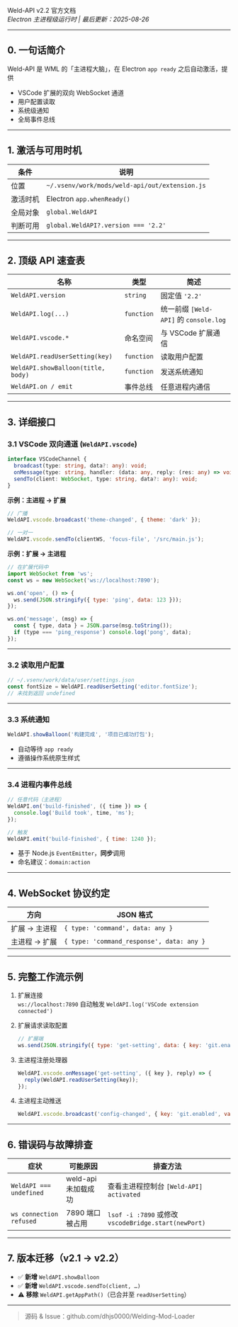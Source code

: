 Weld-API  v2.2  官方文档  
*Electron 主进程级运行时 | 最后更新：2025-08-26*

---

## 0. 一句话简介  
Weld-API 是 WML 的「主进程大脑」，在 Electron `app ready` 之后自动激活，提供  
- VSCode 扩展的双向 WebSocket 通道  
- 用户配置读取  
- 系统级通知  
- 全局事件总线  

---

## 1. 激活与可用时机
| 条件 | 说明 |
|---|---|
| 位置 | `~/.vsenv/work/mods/weld-api/out/extension.js` |
| 激活时机 | Electron `app.whenReady()` |
| 全局对象 | `global.WeldAPI` |
| 判断可用 | `global.WeldAPI?.version === '2.2'` |

---

## 2. 顶级 API 速查表

| 名称 | 类型 | 简述 |
|---|---|---|
| `WeldAPI.version` | `string` | 固定值 `'2.2'` |
| `WeldAPI.log(...)` | `function` | 统一前缀 `[Weld-API]` 的 `console.log` |
| `WeldAPI.vscode.*` | 命名空间 | 与 VSCode 扩展通信 |
| `WeldAPI.readUserSetting(key)` | `function` | 读取用户配置 |
| `WeldAPI.showBalloon(title, body)` | `function` | 发送系统通知 |
| `WeldAPI.on / emit` | 事件总线 | 任意进程内通信 |

---

## 3. 详细接口

### 3.1 VSCode 双向通道 (`WeldAPI.vscode`)
```ts
interface VSCodeChannel {
  broadcast(type: string, data?: any): void;
  onMessage(type: string, handler: (data: any, reply: (res: any) => void) => void): void;
  sendTo(client: WebSocket, type: string, data?: any): void;
}
```

**示例：主进程 → 扩展**
```js
// 广播
WeldAPI.vscode.broadcast('theme-changed', { theme: 'dark' });

// 一对一
WeldAPI.vscode.sendTo(clientWS, 'focus-file', '/src/main.js');
```

**示例：扩展 → 主进程**
```js
// 在扩展代码中
import WebSocket from 'ws';
const ws = new WebSocket('ws://localhost:7890');

ws.on('open', () => {
  ws.send(JSON.stringify({ type: 'ping', data: 123 }));
});

ws.on('message', (msg) => {
  const { type, data } = JSON.parse(msg.toString());
  if (type === 'ping_response') console.log('pong', data);
});
```

---

### 3.2 读取用户配置
```js
// ~/.vsenv/work/data/user/settings.json
const fontSize = WeldAPI.readUserSetting('editor.fontSize');
// 未找到返回 undefined
```

---

### 3.3 系统通知
```js
WeldAPI.showBalloon('构建完成', '项目已成功打包');
```
- 自动等待 `app ready`
- 遵循操作系统原生样式

---

### 3.4 进程内事件总线
```js
// 任意代码（主进程）
WeldAPI.on('build-finished', ({ time }) => {
  console.log('Build took', time, 'ms');
});

// 触发
WeldAPI.emit('build-finished', { time: 1240 });
```
- 基于 Node.js `EventEmitter`，**同步**调用  
- 命名建议：`domain:action`

---

## 4. WebSocket 协议约定

| 方向 | JSON 格式 |
|---|---|
| 扩展 → 主进程 | `{ type: 'command', data: any }` |
| 主进程 → 扩展 | `{ type: 'command_response', data: any }` |

---

## 5. 完整工作流示例

1. 扩展连接  
   `ws://localhost:7890` 自动触发 `WeldAPI.log('VSCode extension connected')`

2. 扩展请求读取配置  
   ```js
   // 扩展端
   ws.send(JSON.stringify({ type: 'get-setting', data: { key: 'git.enabled' } }));
   ```

3. 主进程注册处理器  
   ```js
   WeldAPI.vscode.onMessage('get-setting', ({ key }, reply) => {
     reply(WeldAPI.readUserSetting(key));
   });
   ```

4. 主进程主动推送  
   ```js
   WeldAPI.vscode.broadcast('config-changed', { key: 'git.enabled', value: false });
   ```

---

## 6. 错误码与故障排查

| 症状 | 可能原因 | 排查方法 |
|---|---|---|
| `WeldAPI === undefined` | weld-api 未加载成功 | 查看主进程控制台 `[Weld-API] activated` |
| `ws connection refused` | 7890 端口被占用 | `lsof -i :7890` 或修改 `vscodeBridge.start(newPort)` |
---

## 7. 版本迁移（v2.1 → v2.2）
- ✅ **新增** `WeldAPI.showBalloon`  
- ✅ **新增** `WeldAPI.vscode.sendTo(client, …)`  
- ⚠️ **移除** `WeldAPI.getAppPath()`（已合并至 `readUserSetting`）

---

> 源码 & Issue：github.com/dhjs0000/Welding-Mod-Loader   